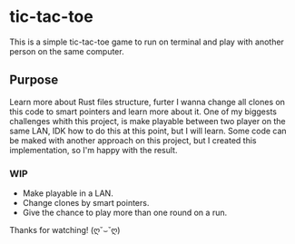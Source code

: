 # tic-tac-toe

This is a simple tic-tac-toe game to run on terminal and play with another person on the same computer.

## Purpose

Learn more about Rust files structure, furter I wanna change all clones on this code to smart pointers and learn more about it.
One of my biggests challenges whith this project, is make playable between two player on the same LAN, IDK how to do this at this point, but I will learn.
Some code can be maked with another approach on this project, but I created this implementation, so I'm happy with the result.

### WIP
- Make playable in a LAN.
- Change clones by smart pointers.
- Give the chance to play more than one round on a run.

Thanks for watching! (ღ˘⌣˘ღ)
